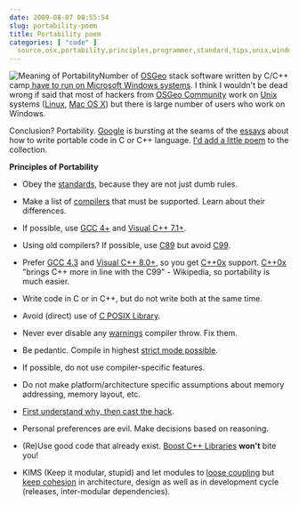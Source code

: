 ```yaml
---
date: 2009-08-07 00:55:54
slug: portability-poem
title: Portability poem
categories: [ "code" ]
  source,osx,portability,principles,programmer,standard,tips,unix,windows
---
```


![Meaning of Portability](/images/portability-toytoy.jpg)Number of [OSGeo](http://osgeo.org) stack software written by C/C++ camp[ have to run on Microsoft Windows systems](http://lists.osgeo.org/pipermail/discuss/2009-August/005644.html). I think I wouldn't be dead wrong if said that most of hackers from [OSGeo Community](http://wiki.osgeo.org/wiki/Category:OSGeo_Member) work on [Unix](http://xkcd.com/) systems ([Linux](http://en.wikipedia.org/wiki/Linux), [Mac OS X](http://en.wikipedia.org/wiki/Mac_OS_X))  but there is large number of users who work on Windows.





Conclusion? Portability. [Google](/?p=758) is bursting at the seams of the [essays](http://www.cuil.com/search?q=c+c%2B%2B+portability) about how to write portable code in C or C++ language. [I'd add a little poem](http://lists.osgeo.org/pipermail/discuss/2009-August/005646.html) to the collection.





**Principles of Portability**






  * Obey the [standards](http://en.wikipedia.org/wiki/ISO/IEC_14882), because they are not just dumb rules.


  * Make a list of [compilers](http://en.wikipedia.org/wiki/List_of_compilers#C.2FC.2B.2B_compilers) that must be supported. Learn about their differences.


  * If possible, use [GCC 4+](http://gcc.gnu.org/) and [Visual C++ 7.1+](http://en.wikipedia.org/wiki/Visual_C%2B%2B).


  * Using old compilers? If possible, use [C89](http://en.wikipedia.org/wiki/C89_(C_version)#ANSI_C_and_ISO_C) but avoid [C99](http://en.wikipedia.org/wiki/C99).


  * Prefer [GCC 4.3](http://gcc.gnu.org/gcc-4.3/changes.html) and [Visual C++ 8.0+](http://msdn.microsoft.com/en-us/library/bb531344.aspx?ppud=4), so you get [C++0x](http://en.wikipedia.org/wiki/C%2B%2B0x) support. [C++0x](http://en.wikipedia.org/wiki/C%2B%2B_Technical_Report_1) "brings C++ more in line with the C99" - Wikipedia, so portability is much easier.


  * Write code in C or in C++, but do not write both at the same time.


  * Avoid (direct) use of [C POSIX Library](http://en.wikipedia.org/wiki/C_POSIX_library).


  * Never ever disable any [warnings](http://np237.livejournal.com/22270.html) compiler throw. Fix them.


  * Be pedantic. Compile in highest [strict mode possible](http://peter.hates-software.com/2004/08/20/6550cefa.html).


  * If possible, do not use compiler-specific features.


  * Do not make platform/architecture specific assumptions about memory addressing, memory layout, etc.


  * [First understand why, then cast the hack](http://www.cellperformance.com/mike_acton/2006/06/understanding_strict_aliasing.html).


  * Personal preferences are evil. Make decisions based on reasoning.


  * (Re)Use good code that already exist. [Boost C++ Libraries](http://www.boost.org/) **won't** bite you!


  * KIMS (Keep it modular, stupid) and let modules to [loose coupling](http://en.wikipedia.org/wiki/Loose_coupling) but [keep cohesion](http://en.wikipedia.org/wiki/Cohesion_(computer_science)) in architecture, design as well as in development cycle (releases, inter-modular dependencies).


